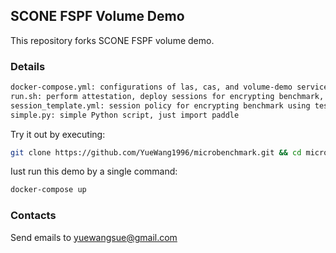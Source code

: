 ## SCONE FSPF Volume Demo
This repository forks SCONE FSPF volume demo.

### Details
```bash
docker-compose.yml: configurations of las, cas, and volume-demo services
run.sh: perform attestation, deploy sessions for encrypting benchmark, and run encrypted benchmark with CAS service
session_template.yml: session policy for encrypting benchmark using test.py
simple.py: simple Python script, just import paddle
```

Try it out by executing:
```bash
git clone https://github.com/YueWang1996/microbenchmark.git && cd microbenchmark
```
Iust run this demo by a single command: 
```bash
docker-compose up
```

### Contacts
Send emails to yuewangsue@gmail.com

